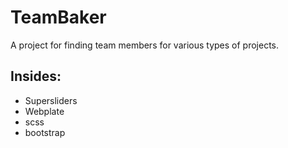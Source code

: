 # TeamBaker
A project for finding team members for various types of projects.

## Insides:
* Supersliders
* Webplate
* scss
* bootstrap
